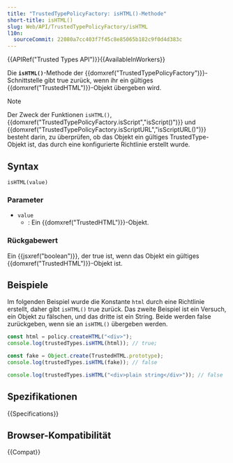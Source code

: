 ```yaml
---
title: "TrustedTypePolicyFactory: isHTML()-Methode"
short-title: isHTML()
slug: Web/API/TrustedTypePolicyFactory/isHTML
l10n:
  sourceCommit: 22080a7cc403f7f45c8e85065b182c9f0d4d383c
---
```


{{APIRef("Trusted Types API")}}{{AvailableInWorkers}}

Die **`isHTML()`**-Methode der {{domxref("TrustedTypePolicyFactory")}}-Schnittstelle gibt true zurück, wenn ihr ein gültiges {{domxref("TrustedHTML")}}-Objekt übergeben wird.

> [!NOTE]
> Der Zweck der Funktionen `isHTML()`, {{domxref("TrustedTypePolicyFactory.isScript","isScript()")}} und {{domxref("TrustedTypePolicyFactory.isScriptURL","isScriptURL()")}} besteht darin, zu überprüfen, ob das Objekt ein gültiges TrustedType-Objekt ist, das durch eine konfigurierte Richtlinie erstellt wurde.

## Syntax

```js-nolint
isHTML(value)
```

### Parameter

- `value`
  - : Ein {{domxref("TrustedHTML")}}-Objekt.

### Rückgabewert

Ein {{jsxref("boolean")}}, der true ist, wenn das Objekt ein gültiges {{domxref("TrustedHTML")}}-Objekt ist.

## Beispiele

Im folgenden Beispiel wurde die Konstante `html` durch eine Richtlinie erstellt, daher gibt `isHTML()` true zurück. Das zweite Beispiel ist ein Versuch, ein Objekt zu fälschen, und das dritte ist ein String. Beide werden false zurückgeben, wenn sie an `isHTML()` übergeben werden.

```js
const html = policy.createHTML("<div>");
console.log(trustedTypes.isHTML(html)); // true;

const fake = Object.create(TrustedHTML.prototype);
console.log(trustedTypes.isHTML(fake)); // false

console.log(trustedTypes.isHTML("<div>plain string</div>")); // false
```

## Spezifikationen

{{Specifications}}

## Browser-Kompatibilität

{{Compat}}
